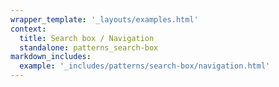```yaml
---
wrapper_template: '_layouts/examples.html'
context:
  title: Search box / Navigation
  standalone: patterns_search-box
markdown_includes:
  example: '_includes/patterns/search-box/navigation.html'
---
```

